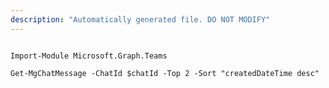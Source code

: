```yaml
---
description: "Automatically generated file. DO NOT MODIFY"
---
```


```powershellv2

Import-Module Microsoft.Graph.Teams

Get-MgChatMessage -ChatId $chatId -Top 2 -Sort "createdDateTime desc" 

```